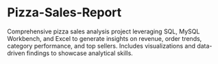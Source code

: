 # Pizza-Sales-Report
Comprehensive pizza sales analysis project leveraging SQL, MySQL Workbench, and Excel to generate insights on revenue, order trends, category performance, and top sellers. Includes visualizations and data-driven findings to showcase analytical skills.
